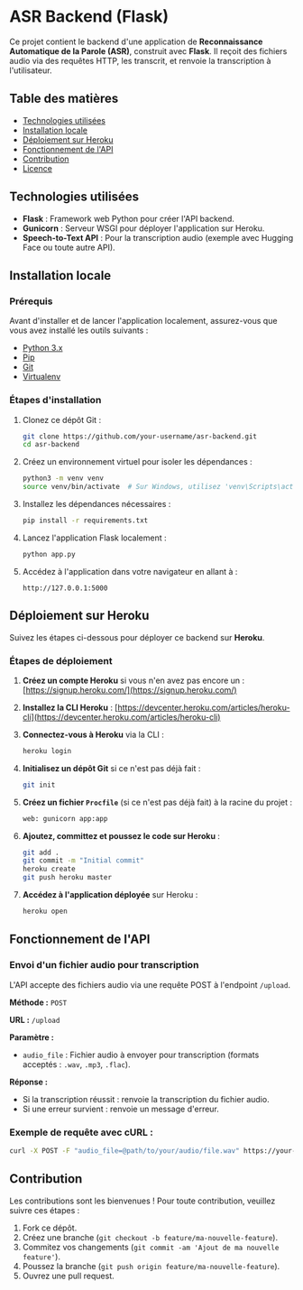 # ASR Backend (Flask)

Ce projet contient le backend d'une application de **Reconnaissance Automatique de la Parole (ASR)**, construit avec **Flask**. Il reçoit des fichiers audio via des requêtes HTTP, les transcrit, et renvoie la transcription à l'utilisateur.

## Table des matières

- [Technologies utilisées](#technologies-utilisées)
- [Installation locale](#installation-locale)
- [Déploiement sur Heroku](#déploiement-sur-heroku)
- [Fonctionnement de l'API](#fonctionnement-de-lapi)
- [Contribution](#contribution)
- [Licence](#licence)

## Technologies utilisées

- **Flask** : Framework web Python pour créer l'API backend.
- **Gunicorn** : Serveur WSGI pour déployer l'application sur Heroku.
- **Speech-to-Text API** : Pour la transcription audio (exemple avec Hugging Face ou toute autre API).

## Installation locale

### Prérequis

Avant d'installer et de lancer l'application localement, assurez-vous que vous avez installé les outils suivants :

- [Python 3.x](https://www.python.org/downloads/)
- [Pip](https://pip.pypa.io/en/stable/)
- [Git](https://git-scm.com/)
- [Virtualenv](https://virtualenv.pypa.io/en/stable/)

### Étapes d'installation

1. Clonez ce dépôt Git :

   ```bash
   git clone https://github.com/your-username/asr-backend.git
   cd asr-backend
   ```

2. Créez un environnement virtuel pour isoler les dépendances :

   ```bash
   python3 -m venv venv
   source venv/bin/activate  # Sur Windows, utilisez 'venv\Scripts\activate'
   ```

3. Installez les dépendances nécessaires :

   ```bash
   pip install -r requirements.txt
   ```

4. Lancez l'application Flask localement :

   ```bash
   python app.py
   ```

5. Accédez à l'application dans votre navigateur en allant à :

   ```
   http://127.0.0.1:5000
   ```

## Déploiement sur Heroku

Suivez les étapes ci-dessous pour déployer ce backend sur **Heroku**.

### Étapes de déploiement

1. **Créez un compte Heroku** si vous n'en avez pas encore un : [https://signup.heroku.com/](https://signup.heroku.com/)

2. **Installez la CLI Heroku** : [https://devcenter.heroku.com/articles/heroku-cli](https://devcenter.heroku.com/articles/heroku-cli)

3. **Connectez-vous à Heroku** via la CLI :

   ```bash
   heroku login
   ```

4. **Initialisez un dépôt Git** si ce n'est pas déjà fait :

   ```bash
   git init
   ```

5. **Créez un fichier `Procfile`** (si ce n'est pas déjà fait) à la racine du projet :

   ```bash
   web: gunicorn app:app
   ```

6. **Ajoutez, committez et poussez le code sur Heroku** :

   ```bash
   git add .
   git commit -m "Initial commit"
   heroku create
   git push heroku master
   ```

7. **Accédez à l'application déployée** sur Heroku :

   ```bash
   heroku open
   ```

## Fonctionnement de l'API

### Envoi d'un fichier audio pour transcription

L'API accepte des fichiers audio via une requête POST à l'endpoint `/upload`.

**Méthode :** `POST`

**URL :** `/upload`

**Paramètre :**
- `audio_file` : Fichier audio à envoyer pour transcription (formats acceptés : `.wav`, `.mp3`, `.flac`).

**Réponse :**

- Si la transcription réussit : renvoie la transcription du fichier audio.
- Si une erreur survient : renvoie un message d'erreur.

### Exemple de requête avec cURL :

```bash
curl -X POST -F "audio_file=@path/to/your/audio/file.wav" https://your-heroku-app.herokuapp.com/upload
```

## Contribution

Les contributions sont les bienvenues ! Pour toute contribution, veuillez suivre ces étapes :

1. Fork ce dépôt.
2. Créez une branche (`git checkout -b feature/ma-nouvelle-feature`).
3. Commitez vos changements (`git commit -am 'Ajout de ma nouvelle feature'`).
4. Poussez la branche (`git push origin feature/ma-nouvelle-feature`).
5. Ouvrez une pull request.

